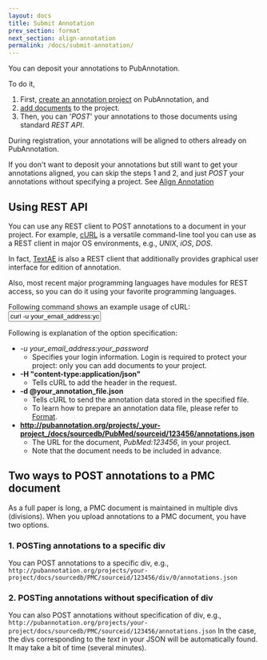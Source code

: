 ```yaml
---
layout: docs
title: Submit Annotation
prev_section: format
next_section: align-annotation
permalink: /docs/submit-annotation/
---
```


You can deposit your annotations to PubAnnotation.

To do it,

1. First, [create an annotation project]({{site.baseurl}}/docs/create-project/) on PubAnnotation, and
2. [add documents]({{site.baseurl}}/docs/add-document/) to the project.
3. Then, you can '*POST*' your annotations to those documents using standard *REST API*.

During registration, your annotations will be aligned to others already on PubAnnotation.

If you don't want to deposit your annotations but still want to get your annotations aligned,
you can skip the steps 1 and 2, and just *POST* your annotations without specifying a project.
See [Align Annotation]({{site.baseurl}}/docs/align-annotation/)

## Using REST API

You can use any REST client to POST annotations to a document in your project.
For example, [cURL](http://curl.haxx.se/) is a versatile command-line tool you can use as a REST client in major OS environments, e.g., _UNIX_, _iOS_, _DOS_.

In fact, [TextAE](http://textae.pubannotation.org) is also a REST client that additionally provides graphical user interface for edition of annotation.

Also, most recent major programming languages have modules for REST access, so you can do it using your favorite programming languages.

Following command shows an example usage of cURL:
<input type="text" class="bash" value='curl -u your_email_address:your_password -H "content-type:application/json" -d @your_annotation_file.json "http://pubannotation.org/projects/your_project/docs/sourcedb/PubMed/sourceid/123456/annotations.json"
'>

Following is explanation of the option specification:

* __-u your\_email\_address_:_your\_password__
   * Specifies your login information. Login is required to protect your project: only you can add documents to your project.
* __-H "content-type:application/json"__
   * Tells cURL to add the header in the request.
* __-d @your\_annotation\_file.json__
   * Tells cURL to send the annotation data stored in the specified file.
   * To learn how to prepare an annotation data file, please refer to [Format]({{site.baseurl}}/docs/format/).
* __http://pubannotation.org/projects/_your-project_/docs/sourcedb/PubMed/sourceid/123456/annotations.json__
   * The URL for the document, _PubMed:123456_, in your project.
   * Note that the document needs to be included in advance.

## Two ways to POST annotations to a PMC document
As a full paper is long, a PMC document is maintained in multiple divs (divisions).
When you upload annotations to a PMC document, you have two options.

### 1. POSTing annotations to a specific div

You can POST annotations to a specific div, e.g., 
`http://pubannotation.org/projects/your-project/docs/sourcedb/PMC/sourceid/123456/div/0/annotations.json`

### 2. POSTing annotations without specification of div
 
You can also POST annotations without specification of div, e.g., 
`http://pubannotation.org/projects/your-project/docs/sourcedb/PMC/sourceid/123456/annotations.json`
In the case, the divs corresponding to the _text_ in your JSON will be automatically found.
It may take a bit of time (several minutes).
